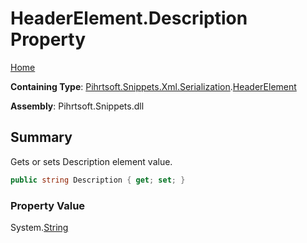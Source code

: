 # HeaderElement\.Description Property

[Home](../../../../../../README.md)

**Containing Type**: [Pihrtsoft.Snippets.Xml.Serialization](../../README.md)\.[HeaderElement](../README.md)

**Assembly**: Pihrtsoft\.Snippets\.dll

## Summary

Gets or sets Description element value\.

```csharp
public string Description { get; set; }
```

### Property Value

System\.[String](https://docs.microsoft.com/en-us/dotnet/api/system.string)

